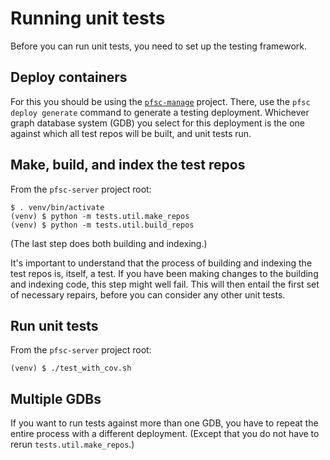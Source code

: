 # Running unit tests

Before you can run unit tests, you need to set up the testing framework.

## Deploy containers

For this you should be using the
[`pfsc-manage`](https://github.com/proofscape/pfsc-manage) project.
There, use the `pfsc deploy generate` command to generate a
testing deployment. Whichever graph database system (GDB) you select
for this deployment is the one against which all test repos will
be built, and unit tests run.

## Make, build, and index the test repos

From the `pfsc-server` project root:

    $ . venv/bin/activate
    (venv) $ python -m tests.util.make_repos
    (venv) $ python -m tests.util.build_repos

(The last step does both building and indexing.)

It's important to understand that the process of building and indexing
the test repos is, itself, a test. If you have been making changes to the
building and indexing code, this step might well fail. This will then entail
the first set of necessary repairs, before you can consider any other unit
tests.

## Run unit tests

From the `pfsc-server` project root:

    (venv) $ ./test_with_cov.sh

## Multiple GDBs

If you want to run tests against more than one GDB, you have to
repeat the entire process with a different deployment. (Except that
you do not have to rerun `tests.util.make_repos`.)
